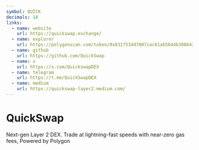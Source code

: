 ```yaml
---
symbol: QUICK
decimals: 18
links:
  - name: website
    url: https://quickswap.exchange/
  - name: explorer
    url: https://polygonscan.com/token/0x831753dd7087cac61ab5644b308642cc1c33dc13
  - name: github
    url: https://github.com/QuickSwap
  - name: x
    url: https://x.com/QuickswapDEX
  - name: telegram
    url: https://t.me/QuickSwapDEX
  - name: medium
    url: https://quickswap-layer2.medium.com/
---
```


# QuickSwap

Next-gen Layer 2 DEX. Trade at lightning-fast speeds with near-zero gas fees, Powered by Polygon
